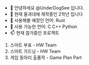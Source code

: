 - 👋 안녕하세요 @UnderDogSee 입니다.
- 👀 현재 울과대에 재학중인 2학년 입니다
- 🌱 사용해볼 예정인 언어: Rust
- 💞️ 사용 가능한 언어: C C++ Python
- 📫 현재 참가중인 프로젝트
1. 스마트 부표 - HW Team
2. 스마트 가드닝 - HW Team
3. 게임 동아리 출품작 - Game Plan Part
